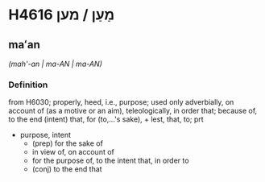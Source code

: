# H4616 מַעַן / מען

## maʻan

_(mah'-an | ma-AN | ma-AN)_

### Definition

from H6030; properly, heed, i.e., purpose; used only adverbially, on account of (as a motive or an aim), teleologically, in order that; because of, to the end (intent) that, for (to,...'s sake), + lest, that, to; prt

- purpose, intent
  - (prep) for the sake of
  - in view of, on account of
  - for the purpose of, to the intent that, in order to
  - (conj) to the end that
